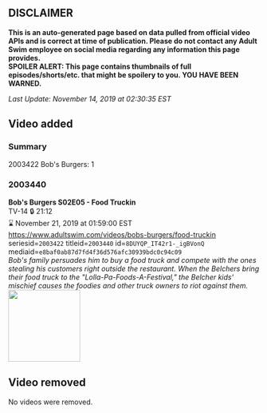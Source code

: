## DISCLAIMER
**This is an auto-generated page based on data pulled from official video APIs and is correct at time of publication. Please do not contact any Adult Swim employee on social media regarding any information this page provides.**  
**SPOILER ALERT: This page contains thumbnails of full episodes/shorts/etc. that might be spoilery to you. YOU HAVE BEEN WARNED.**  

_Last Update: November 14, 2019 at 02:30:35 EST_
## Video added
### Summary
2003422 Bob's Burgers: 1  
### 2003440
**Bob's Burgers S02E05 - Food Truckin**  
TV-14 🔒 21:12  
⌛ November 21, 2019 at 01:59:00 EST  
https://www.adultswim.com/videos/bobs-burgers/food-truckin  
seriesid=`2003422` titleid=`2003440` id=`8DUYQP_IT42r1-_igBVonQ` mediaid=`e8baf0ab87d7fd4f36d576afc30939bdc0c94c09`  
_Bob's family persuades him to buy a food truck and compete with the ones stealing his customers right outside the restaurant. When the Belchers bring their food truck to the "Lolla-Pa-Foods-A-Festival," the Belcher kids' mischief causes the foodies and other truck owners to riot against them._  
<a href="https://i.cdn.turner.com/adultswim/big/image-upload/thumbnails/thumb-2_image-15221626924138.jpg"><img src="https://i.cdn.turner.com/adultswim/big/image-upload/thumbnails/thumb-2_image-15221626924138.jpg" height="144px" /></a>
## Video removed
No videos were removed.  
